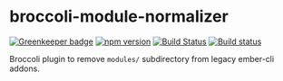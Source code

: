 # broccoli-module-normalizer

[![Greenkeeper badge](https://badges.greenkeeper.io/ember-cli/broccoli-module-normalizer.svg)](https://greenkeeper.io/)
[![npm version](https://badge.fury.io/js/broccoli-module-normalizer.svg)](https://badge.fury.io/js/broccoli-module-normalizer)
[![Build Status](https://travis-ci.org/ember-cli/broccoli-module-normalizer.svg?branch=master)](https://travis-ci.org/ember-cli/broccoli-module-normalizer)
[![Build status](https://ci.appveyor.com/api/projects/status/47tetayguwfn47xf/branch/master?svg=true)](https://ci.appveyor.com/project/embercli/broccoli-module-normalizer/branch/master)

Broccoli plugin to remove `modules/` subdirectory from legacy ember-cli addons.

